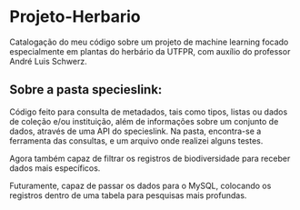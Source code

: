 # Projeto-Herbario
Catalogação do meu código sobre um projeto de machine learning focado especialmente em plantas do herbário da UTFPR, com auxílio do professor André Luis Schwerz.

## Sobre a pasta specieslink:
Código feito para consulta de metadados, tais como tipos, listas ou dados de coleção e/ou instituição, além de informações sobre um conjunto de dados, através de uma API do specieslink. Na pasta, encontra-se a ferramenta das consultas, e um arquivo onde realizei alguns testes.

Agora também capaz de filtrar os registros de biodiversidade para receber dados mais específicos.

Futuramente, capaz de passar os dados para o MySQL, colocando os registros dentro de uma tabela para pesquisas mais profundas.
